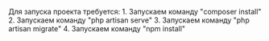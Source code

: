 Для запуска проекта требуется:
    1. Запускаем команду "composer install"
    2. Запускаем команду "php artisan serve"
    3. Запускаем команду "php artisan migrate"
    4. Запускаем команду "npm install"
